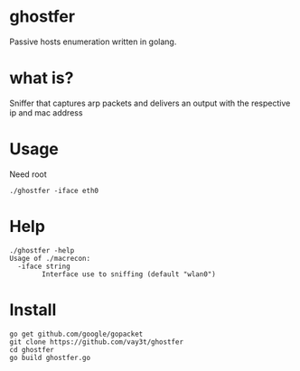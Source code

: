 # ghostfer
Passive hosts enumeration written in golang.

# what is?
Sniffer that captures arp packets and delivers an output with the respective ip and mac address

# Usage
Need root
```
./ghostfer -iface eth0
```

# Help
```
./ghostfer -help
Usage of ./macrecon:
  -iface string
    	Interface use to sniffing (default "wlan0")
```

# Install
```
go get github.com/google/gopacket
git clone https://github.com/vay3t/ghostfer
cd ghostfer
go build ghostfer.go
```
